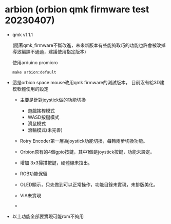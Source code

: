 # arbion (orbion qmk firmware test 20230407) 
* qmk v1.1.1

  (隨著qmk_firmware不斷改進，未來新版本有些能夠取巧的功能也許會被改掉導致編譯不通過，建議使用指定版本)

  使用arduino promicro

  ```
  make arbion:default
  ```

* 這是orbion space mouse改用qmk firmware的測試版本，
  目前沒有給3D建模軟體使用的設定
  
  * 主要是針對joystick做的功能切換
    * 遊戲搖桿模式
    * WASD按鍵模式
    * 滑鼠模式
    * 滾輪模式(未完善)
  
  * Rotry Encoder第一層為joystick功能切換，每轉兩步切換功能。
  
  * Orbion原有的4個gpio按鍵，其中1個是joystick按鍵，功能未設定。
  
  * 增加 3x3掃描按鍵，硬體線未拉出。

  * RGB功能保留
  
  * OLED顯示，只先做到可以正常操作，功能目錄未實現，未排版美化。
  
  * VIA未實現
  
  * 
  
  

* 以上功能全部要實現可能rom不夠用

